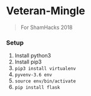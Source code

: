 # Veteran-Mingle
> For ShamHacks 2018

### Setup
1. Install python3
2. Install pip3
3. `pip3 install virtualenv`
4. `pyvenv-3.6 env`
5. `source env/bin/activate`
6. `pip install flask`
